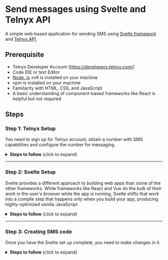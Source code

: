 # Send messages using Svelte and Telnyx API
A simple web based application for sending SMS using [Svelte framework](https://svelte.dev/) and [Telnyx API](https://telnyx.com).

## Prerequisite
 
 * Telnyx Developer Account (https://developers.telnyx.com/)
 * Code IDE or text Editor
 * [Node. js](https://nodejs.org/en/) ≥v6 is installed on your machine
 * npm is installed on your machine
 * Familiarity with HTML, CSS, and JavaScript
 * A basic understanding of component-based frameworks like React is helpful but not required

  ## Steps

 ### Step 1: Telnyx Setup
 You need to sign up for Telnyx account, obtain a number with SMS capabilities and configure the number for messaging.
 <details>
<summary><strong>Steps to follow</strong> (click to expand)</summary><p>

 1. Sign up for Telnyx account
    > Set up a developer account with Telnyx from https://telnyx.com/sign-up.

 2. Obtain a number with SMS capabilities for auto-responder app
    > After creating an account and signing in, you need to [acquire a number](https://portal.telnyx.com/#/app/numbers/search-numbers) for the application. Search for a number by selecting your preferred 'Region' or 'Area Code'.
    
    > Make sure that the number supports SMS feature(Very Important!) as it will be used by our application.
 
 3. Create a messaging profile
    > Next create a [messaging profile](https://portal.telnyx.com/#/app/messaging) by clicking on "Add new profile" and provide a suitable profile name to it(you do not need to provide any other detail for now).

 4. Configure the number for messaging
    > Go to the [numbers](https://portal.telnyx.com/#/app/numbers/my-numbers) page, look for the number you created and set the number's `Messaging Profile` to the profile you created in the previous step. 
    
    <details>
    <summary>What if the Telnyx number is an international number for a User</summary>
    <br>    
    
    > If you want to send the message to a Telnyx number which is not in the country where you are, then you need to click on the 'Routing' option.
     <img src='./img/routing_click_red.png' width="800"/>
    
    > After clicking on 'Routing', a dialog box will open. In there, select the traffic type as "P2P" to allow International Inbound and Outbound SMS deliverability. And do not forget to save the changes!  

     <img src='./img/routing_selected.png' width="800"/> 
    </details>
    
 5. Acquire Telnyx API key
    > Go to the [API Keys](https://portal.telnyx.com/#/app/api-keys) page and copy the API Key for the future steps. Incase there is no API Key, then create one.

</p></details>

___

### Step 2: Svelte Setup
Svelte provides a different approach to building web apps than some of the other frameworks. While frameworks like React and Vue do the bulk of their work in the user's browser while the app is running, Svelte shifts that work into a compile step that happens only when you build your app, producing highly-optimized vanilla JavaScript.

<details>
<summary><strong>Steps to follow</strong> (click to expand)</summary><p>

 1. Create Svelte application skeleton
    > Open terminal/command prompt or code editor
    
    > Run following command
     ``` shell
    npx degit sveltejs/template YOUR_PROJECT_NAME
    ``` 
    degit is a project scaffolding tool to create skeleton. This will create a basic Svelte application code structure under the directory ‘YOUR_PROJET_NAME’.

 2. Install Required Dependencies
    > Please browse to YOUR_PROJECT_NAME directory and use the following command to install the required dependencies.
     ``` shell
    npm install # or yarn install
    ``` 
    It may take while to isntall the dependencies

 3. Run the skeleton app
    
    > Use the following command to run the skeleton app locally:
    ``` shell
    npm run dev # or yarn dev
    ```

    > Now you should see the message in your command prompt confirming the application is ready, and it is running locally on [<https://localhost:8080>]
    
    <img src='./img/svelte_link.PNG' width="800"/>

    > Access the app on the above mentioned URL. You will see the following message from your Svelte app:

    <img src='./img/svelte_skeleton.png' width="800"/>
</p></details>

___

### Step 3: Creating SMS code
Once you have the Svelte set up complete, you need to make changes in it.
<details>
<summary><strong>Steps to follow</strong> (click to expand)</summary><p>

 1. Copy and paste code from [App.svelte](https://github.com/vidhanbhonsle/Send-messages-using-Svelte-and-Telnyx-API/blob/main/App.svelte) file
    
    > In your directory, look for 'src', it contains App.svelte file

    > Replace everything with the code from [App.svelte](https://github.com/vidhanbhonsle/Send-messages-using-Svelte-and-Telnyx-API/blob/main/App.svelte)

    > Provide "YOUR_KEY" and "YOUR_TELNYX_NUMBER" value which you acquired in step 1

    > Save the work and run the code using following command:
     ``` shell
    npm run dev # or yarn dev
    ```
___

**Congratulations! You have created your own SMS App using Svelte and Telnyx API**
</p></details>

